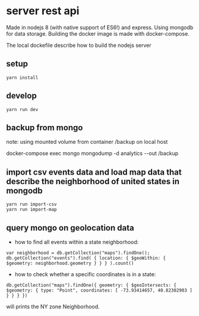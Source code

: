 # server rest api 
Made in nodejs 8 (with native support of ES6!) and express. Using mongodb for data storage.
Building the docker image is made with docker-compose.

The local dockefile describe how to build the nodejs server

## setup

```
yarn install
```


## develop

```
yarn run dev
```


## backup from mongo

note: using mounted volume from container /backup on local host

docker-compose exec mongo mongodump -d analytics --out /backup



## import csv events data and load map data that describe the neighborhood of united states in mongodb

```
yarn run import-csv
yarn run import-map
```

## query mongo on geolocation data

- how to find all events within a state neighborhood:

```
var neighborhood = db.getCollection("maps").findOne();
db.getCollection("events").find( { location: { $geoWithin: { $geometry: neighborhood.geometry } } } ).count()
```

- how to check whether a specific coordinates is in a state:
```
db.getCollection("maps").findOne({ geometry: { $geoIntersects: { $geometry: { type: "Point", coordinates: [ -73.93414657, 40.82302903 ] } } } })
```
will prints the NY zone Neighborhood.

